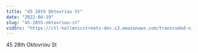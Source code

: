 ```yaml
---
title: "45 28th Oktovriou St"
date: "2022-04-19"
slug: "45-28th-oktovriou-st"
vidSrc: "https://ctl-hellenicstreets-dev.s3.amazonaws.com/transcoded-videos/45%2028th%20Oktovriou%20St.%20%28Patision%20Street%29%20-%2040%2028th%20Oktovriou%20St.%20%28Patision%20Street%29-.mp4"
---
```


45 28th Oktovriou St
